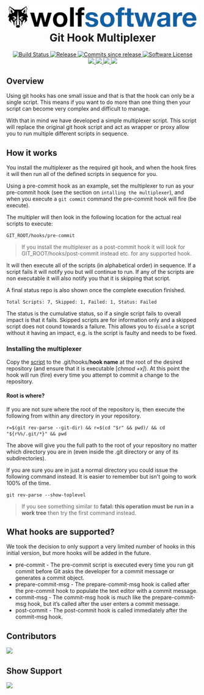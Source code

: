 <h1 align="center">
	<a href="https://github.com/WolfSoftware">
		<img src="https://raw.githubusercontent.com/WolfSoftware/branding/master/images/general/banners/64/black-and-white.png" alt="Wolf Software Logo" />
	</a>
	<br>
	Git Hook Multiplexer
</h1>


<p align="center">
	<a href="https://travis-ci.com/GitToolbox/git-hook-multiplexer">
		<img src="https://img.shields.io/travis/com/GitToolbox/git-hook-multiplexer/master?style=for-the-badge&logo=travis" alt="Build Status">
	</a>
	<a href="https://github.com/GitToolbox/git-hook-multiplexer/releases/latest">
		<img src="https://img.shields.io/github/v/release/GitToolbox/git-hook-multiplexer?color=blue&style=for-the-badge&logo=github&logoColor=white&label=Latest%20Release" alt="Release">
	</a>
	<a href="https://github.com/GitToolbox/git-hook-multiplexer/releases/latest">
		<img src="https://img.shields.io/github/commits-since/GitToolbox/git-hook-multiplexer/latest.svg?color=blue&style=for-the-badge&logo=github&logoColor=white" alt="Commits since release">
	</a>
	<a href="LICENSE.md">
		<img src="https://img.shields.io/badge/license-MIT-blue?style=for-the-badge&logo=read-the-docs&logoColor=white" alt="Software License">
	</a>
	<br>
	<a href=".github/CODE_OF_CONDUCT.md">
		<img src="https://img.shields.io/badge/Code%20of%20Conduct-blue?style=for-the-badge&logo=read-the-docs&logoColor=white" />
	</a>
	<a href=".github/CONTRIBUTING.md">
		<img src="https://img.shields.io/badge/Contributing-blue?style=for-the-badge&logo=read-the-docs&logoColor=white" />
	</a>
	<a href=".github/SECURITY.md">
		<img src="https://img.shields.io/badge/Report%20Security%20Concern-blue?style=for-the-badge&logo=read-the-docs&logoColor=white" />
	</a>
	<a href=".github/SUPPORT.md">
		<img src="https://img.shields.io/badge/Get%20Support-blue?style=for-the-badge&logo=read-the-docs&logoColor=white" />
	</a>
</p>

## Overview

Using git hooks has one small issue and that is that the hook can only be a single script. This means if you want to do more than one thing then your script can become very complex and difficult to manage.

With that in mind we have developed a simple multiplexer script. This script will replace the original git hook script and act as wrapper or proxy allow you to run multiple different scripts in sequence.

## How it works

You install the multiplexer as the required git hook, and when the hook fires it will then run all of the defined scripts in sequence for you.

Using a pre-commit hook as an example, set the multiplexer to run as your pre-commit hook (see the section on `intalling the multiplexer`), and when you execute a `git commit` command the pre-commit hook will fire (be execute).

The multipler will then look in the following location for the actual real scripts to execute:

```shell
GIT_ROOT/hooks/pre-commit
```

> If you install the multiplexer as a post-commit hook it will look for GIT_ROOT/hooks/post-commit instead etc. for any supported hook.

It will then execute all of the scripts (in alphabetical order) in sequence. If a script fails it will notify you but will continue to run. If any of the scripts are non executable it will also notify you that it is skipping that script.

A final status repo is also shown once the complete execution finished.

```shell
Total Scripts: 7, Skipped: 1, Failed: 1, Status: Failed
```

The status is the cumulative status, so if a single script fails to overall impact is that it fails. Skipped scripts are for information only and a skipped script does not cound towards a failure. This allows you to `disable` a script without it having an impact, e.g. is the script is faulty and needs to be fixed.

### Installing the multiplexer

Copy the [script](src/multiplexer) to the .git/hooks/**hook name** at the root of the desired repository (and ensure that it is executable [*chmod +x]*). At this point the hook will run (fire) every time you attempt to commit a change to the repository.

#### Root is where?

If you are not sure where the root of the repository is, then execute the following from within any directory in your repository.

```shell
r=$(git rev-parse --git-dir) && r=$(cd "$r" && pwd)/ && cd "${r%%/.git/*}" && pwd
```

The above will give you the full path to the root of your repository no matter which directory you are in (even inside the .git directory or any of its subdirectories).

If you are sure you are in just a normal directory you could issue the following command instead. It is easier to remember but isn't going to work 100% of the time.

```shell
git rev-parse --show-toplevel
```

> If you see something similar to **fatal: this operation must be run in a work tree** then try the first command instead.

## What hooks are supported?

We took the decision to only support a very limited number of hooks in this initial version, but more hooks will be added in the future.

* pre-commit - The pre-commit script is executed every time you run git commit before Git asks the developer for a commit message or generates a commit object.
* prepare-commit-msg - The prepare-commit-msg hook is called after the pre-commit hook to populate the text editor with a commit message. 
* commit-msg - The commit-msg hook is much like the prepare-commit-msg hook, but it’s called after the user enters a commit message.
* post-commit - The post-commit hook is called immediately after the commit-msg hook.


## Contributors

<p>
	<a href="https://github.com/TGWolf">
		<img src="https://img.shields.io/badge/Wolf-black?style=for-the-badge" />
	</a>
</p>

## Show Support

<p>
	<a href="https://ko-fi.com/wolfsoftware">
		<img src="https://img.shields.io/badge/Ko%20Fi-blue?style=for-the-badge&logo=ko-fi&logoColor=white" />
	</a>
</p>
